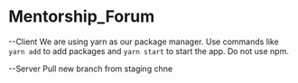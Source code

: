 # Mentorship_Forum

--Client
We are using yarn as our package manager. Use commands like `yarn add` to add packages and `yarn start` to start the app. Do not use npm.

--Server 
Pull new branch from staging chne
